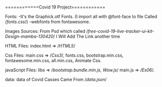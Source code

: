 ============Covid 19 Project============

Fonts:
-It's the Graphick.otf Fonts.
(I import all with @font-face to file Called /*fonts.css*/)
-webfonts from fontawesome.

Images Sources:
From Psd which called /*free-covid-19-live-tracker-ui-kit-Design-mamba-130420*/
I Will Add The Link another time

HTML Files:
index.html => /*HTML5*/

Css Files:
main.css => /*Css3*/, fonts.css, bootstrap.min.css, fontawesome.min.css, all.min.css, Animate Css.

javaScript Files:
libs => /*bootstrap.bundle.min.js, Wow.js*/
main.js => /*Es06*/.

data:
data of Covid Casses Came From /*data.json*/